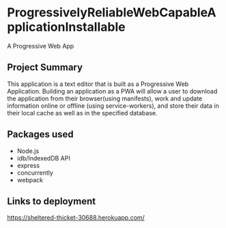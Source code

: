 # ProgressivelyReliableWebCapableApplicationInstallable
A Progressive Web App

## Project Summary

This application is a text editor that is built as a Progressive Web Application. Building an application as a PWA will allow a user to download the application from their browser(using manifests), work and update information online or offline (using service-workers), and store their data in their local cache as well as in the specified database. 

## Packages used

- Node.js
- idb/IndexedDB API
- express
- concurrently
- webpack

## Links to deployment

https://sheltered-thicket-30688.herokuapp.com/


